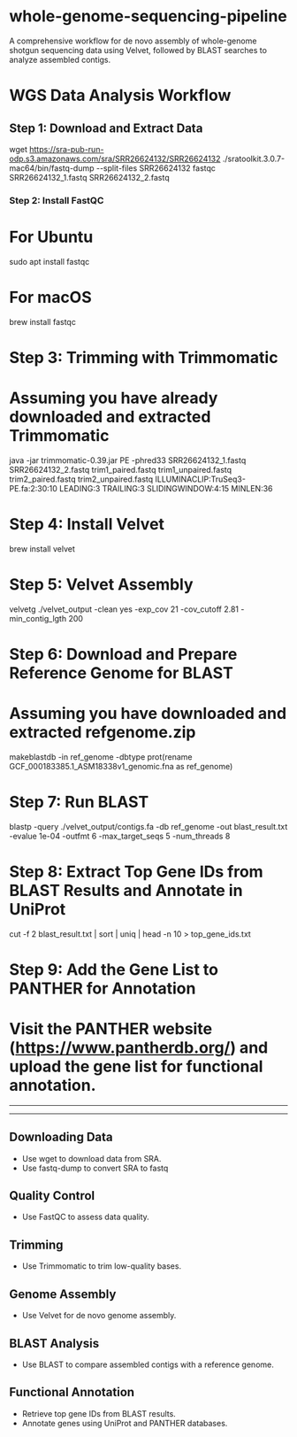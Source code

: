 # whole-genome-sequencing-pipeline
A comprehensive workflow for de novo assembly of whole-genome shotgun sequencing data using Velvet, followed by BLAST searches to analyze assembled contigs.

# WGS Data Analysis Workflow
## Step 1: Download and Extract Data
wget https://sra-pub-run-odp.s3.amazonaws.com/sra/SRR26624132/SRR26624132
./sratoolkit.3.0.7-mac64/bin/fastq-dump --split-files SRR26624132
fastqc SRR26624132_1.fastq SRR26624132_2.fastq

### Step 2: Install FastQC
# For Ubuntu
sudo apt install fastqc
# For macOS
brew install fastqc

# Step 3: Trimming with Trimmomatic
# Assuming you have already downloaded and extracted Trimmomatic
java -jar trimmomatic-0.39.jar PE -phred33 SRR26624132_1.fastq SRR26624132_2.fastq trim1_paired.fastq trim1_unpaired.fastq trim2_paired.fastq trim2_unpaired.fastq ILLUMINACLIP:TruSeq3-PE.fa:2:30:10 LEADING:3 TRAILING:3 SLIDINGWINDOW:4:15 MINLEN:36

# Step 4: Install Velvet
brew install velvet

# Step 5: Velvet Assembly
velvetg ./velvet_output -clean yes -exp_cov 21 -cov_cutoff 2.81 -min_contig_lgth 200

# Step 6: Download and Prepare Reference Genome for BLAST
# Assuming you have downloaded and extracted refgenome.zip
makeblastdb -in ref_genome -dbtype prot(rename GCF_000183385.1_ASM18338v1_genomic.fna as ref_genome)  

# Step 7: Run BLAST
blastp -query ./velvet_output/contigs.fa -db ref_genome -out blast_result.txt -evalue 1e-04 -outfmt 6 -max_target_seqs 5 -num_threads 8

# Step 8: Extract Top Gene IDs from BLAST Results and Annotate in UniProt
cut -f 2 blast_result.txt | sort | uniq | head -n 10 > top_gene_ids.txt

# Step 9: Add the Gene List to PANTHER for Annotation
# Visit the PANTHER website (https://www.pantherdb.org/) and upload the gene list for functional annotation.

------------------------------------------------------------------------------------------------------------------
------------------------------------------------------------------------------------------------------------------

## Downloading Data
- Use wget to download data from SRA.
- Use fastq-dump to convert SRA to fastq

## Quality Control
- Use FastQC to assess data quality.

## Trimming
- Use Trimmomatic to trim low-quality bases.

## Genome Assembly
- Use Velvet for de novo genome assembly.

## BLAST Analysis
- Use BLAST to compare assembled contigs with a reference genome.

## Functional Annotation
- Retrieve top gene IDs from BLAST results.
- Annotate genes using UniProt and PANTHER databases.
